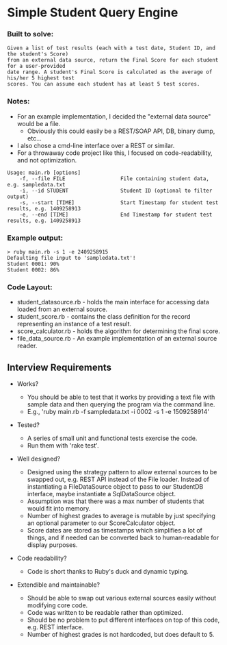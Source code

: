 # Simple Student Query Engine

### Built to solve:
```
Given a list of test results (each with a test date, Student ID, and the student's Score)
from an external data source, return the Final Score for each student for a user-provided
date range. A student's Final Score is calculated as the average of his/her 5 highest test
scores. You can assume each student has at least 5 test scores.
```

### Notes:
* For an example implementation, I decided the "external data source" would be a file.
  * Obviously this could easily be a REST/SOAP API, DB, binary dump, etc...
* I also chose a cmd-line interface over a REST or similar.
* For a throwaway code project like this, I focused on code-readability, and not optimization.


```
Usage: main.rb [options]
    -f, --file FILE                  File containing student data, e.g. sampledata.txt
    -i, --id STUDENT                 Student ID (optional to filter output)
    -s, --start [TIME]               Start Timestamp for student test results, e.g. 1409258913
    -e, --end [TIME]                 End Timestamp for student test results, e.g. 1409258913
```

### Example output:
```
> ruby main.rb -s 1 -e 2409258915
Defaulting file input to 'sampledata.txt'!
Student 0001: 90%
Student 0002: 86%
```

### Code Layout:
* student_datasource.rb - holds the main interface for accessing data loaded from an external source.
* student_score.rb - contains the class definition for the record representing an instance of a test result.
* score_calculator.rb - holds the algorithm for determining the final score.
* file_data_source.rb - An example implementation of an external source reader.


## Interview Requirements

* Works?
  * You should be able to test that it works by providing a text file with sample data
and then querying the program via the command line.
  * E.g., 'ruby main.rb -f sampledata.txt -i 0002 -s 1 -e 1509258914'

* Tested?
  * A series of small unit and functional tests exercise the code.
  * Run them with 'rake test'.

* Well designed?
  * Designed using the strategy pattern to allow external sources to be swapped out, e.g. REST API instead of the File loader. Instead of instantiating a FileDataSource object to pass to our StudentDB interface, maybe instantiate a SqlDataSource object.
  * Assumption was that there was a max number of students that would fit into memory.
  * Number of highest grades to average is mutable by just specifying an optional parameter to our ScoreCalculator object.
  * Score dates are stored as timestamps which simplifies a lot of things, and if needed can be converted back to human-readable for display purposes.

* Code readability?
  * Code is short thanks to Ruby's duck and dynamic typing.

* Extendible and maintainable?
  * Should be able to swap out various external sources easily without modifying core code.
  * Code was written to be readable rather than optimized.
  * Should be no problem to put different interfaces on top of this code, e.g. REST interface.
  * Number of highest grades is not hardcoded, but does default to 5.